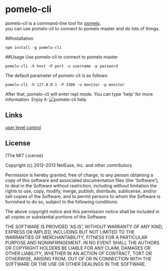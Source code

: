pomelo-cli
========

pomelo-cli is a command-line tool for [pomelo](https://github.com/NetEase/pomelo).  
you can use pomelo-cli to connect to pomelo master and do lots of things.

##Installation
```
npm install -g pomelo-cli
```
##Usage
Use pomelo-cli to connect to pomelo master  

```
pomelo-cli -h host -P port -u username -p password  
```  

The default parameter of pomelo-cli is as follows:

```  
pomelo-cli -h 127.0.0.1 -P 3306 -u monitor -p monitor 
```  

After that, pomelo-cli will enter repl mode. You can type 'help' for more information. 
Enjoy it:
![pomelo-cli help](http://ww2.sinaimg.cn/large/b7bc844fgw1e7l4m1q369j20io0jytcr.jpg)

## Links
[user level control](https://github.com/NetEase/pomelo-admin#user-level-control)

## License

(The MIT License)

Copyright (c) 2012-2013 NetEase, Inc. and other contributors

Permission is hereby granted, free of charge, to any person obtaining
a copy of this software and associated documentation files (the
'Software'), to deal in the Software without restriction, including
without limitation the rights to use, copy, modify, merge, publish,
distribute, sublicense, and/or sell copies of the Software, and to
permit persons to whom the Software is furnished to do so, subject to
the following conditions:

The above copyright notice and this permission notice shall be
included in all copies or substantial portions of the Software.

THE SOFTWARE IS PROVIDED 'AS IS', WITHOUT WARRANTY OF ANY KIND,
EXPRESS OR IMPLIED, INCLUDING BUT NOT LIMITED TO THE WARRANTIES OF
MERCHANTABILITY, FITNESS FOR A PARTICULAR PURPOSE AND NONINFRINGEMENT.
IN NO EVENT SHALL THE AUTHORS OR COPYRIGHT HOLDERS BE LIABLE FOR ANY
CLAIM, DAMAGES OR OTHER LIABILITY, WHETHER IN AN ACTION OF CONTRACT,
TORT OR OTHERWISE, ARISING FROM, OUT OF OR IN CONNECTION WITH THE
SOFTWARE OR THE USE OR OTHER DEALINGS IN THE SOFTWARE.
